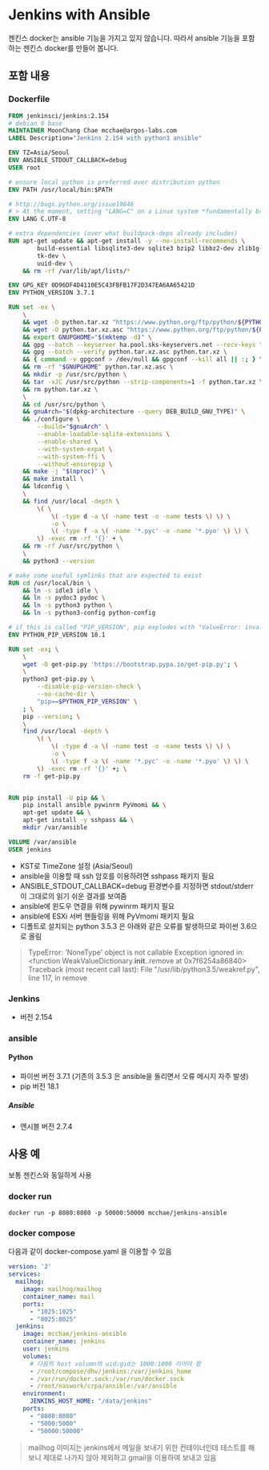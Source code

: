 # Jenkins with Ansible 

젠킨스 docker는 ansible 기능을 가지고 있지 않습니다. 따라서 ansible 기능을 포함하는 젠킨스 docker를 만들어 봅니다.

## 포함 내용

### Dockerfile
``` Dockerfile
FROM jenkinsci/jenkins:2.154
# debian 9 base
MAINTAINER MoonChang Chae mcchae@argos-labs.com
LABEL Description="Jenkins 2.154 with python3 ansible"

ENV TZ=Asia/Seoul
ENV ANSIBLE_STDOUT_CALLBACK=debug
USER root

# ensure local python is preferred over distribution python
ENV PATH /usr/local/bin:$PATH

# http://bugs.python.org/issue19846
# > At the moment, setting "LANG=C" on a Linux system *fundamentally breaks Python 3*, and that's not OK.
ENV LANG C.UTF-8

# extra dependencies (over what buildpack-deps already includes)
RUN apt-get update && apt-get install -y --no-install-recommends \
		build-essential libsqlite3-dev sqlite3 bzip2 libbz2-dev zlib1g-dev libssl-dev openssl liblzma-dev libreadline-dev libncursesw5-dev libffi-dev uuid-dev \
        tk-dev \
        uuid-dev \
    && rm -rf /var/lib/apt/lists/*

ENV GPG_KEY 0D96DF4D4110E5C43FBFB17F2D347EA6AA65421D
ENV PYTHON_VERSION 3.7.1

RUN set -ex \
    \
    && wget -O python.tar.xz "https://www.python.org/ftp/python/${PYTHON_VERSION%%[a-z]*}/Python-$PYTHON_VERSION.tar.xz" \
    && wget -O python.tar.xz.asc "https://www.python.org/ftp/python/${PYTHON_VERSION%%[a-z]*}/Python-$PYTHON_VERSION.tar.xz.asc" \
    && export GNUPGHOME="$(mktemp -d)" \
    && gpg --batch --keyserver ha.pool.sks-keyservers.net --recv-keys "$GPG_KEY" \
    && gpg --batch --verify python.tar.xz.asc python.tar.xz \
    && { command -v gpgconf > /dev/null && gpgconf --kill all || :; } \
    && rm -rf "$GNUPGHOME" python.tar.xz.asc \
    && mkdir -p /usr/src/python \
    && tar -xJC /usr/src/python --strip-components=1 -f python.tar.xz \
    && rm python.tar.xz \
    \
    && cd /usr/src/python \
    && gnuArch="$(dpkg-architecture --query DEB_BUILD_GNU_TYPE)" \
    && ./configure \
        --build="$gnuArch" \
        --enable-loadable-sqlite-extensions \
        --enable-shared \
        --with-system-expat \
        --with-system-ffi \
        --without-ensurepip \
    && make -j "$(nproc)" \
    && make install \
    && ldconfig \
    \
    && find /usr/local -depth \
        \( \
            \( -type d -a \( -name test -o -name tests \) \) \
            -o \
            \( -type f -a \( -name '*.pyc' -o -name '*.pyo' \) \) \
        \) -exec rm -rf '{}' + \
    && rm -rf /usr/src/python \
    \
    && python3 --version

# make some useful symlinks that are expected to exist
RUN cd /usr/local/bin \
    && ln -s idle3 idle \
    && ln -s pydoc3 pydoc \
    && ln -s python3 python \
    && ln -s python3-config python-config

# if this is called "PIP_VERSION", pip explodes with "ValueError: invalid truth value '<VERSION>'"
ENV PYTHON_PIP_VERSION 18.1

RUN set -ex; \
    \
    wget -O get-pip.py 'https://bootstrap.pypa.io/get-pip.py'; \
    \
    python3 get-pip.py \
        --disable-pip-version-check \
        --no-cache-dir \
        "pip==$PYTHON_PIP_VERSION" \
    ; \
    pip --version; \
    \
    find /usr/local -depth \
        \( \
            \( -type d -a \( -name test -o -name tests \) \) \
            -o \
            \( -type f -a \( -name '*.pyc' -o -name '*.pyo' \) \) \
        \) -exec rm -rf '{}' +; \
    rm -f get-pip.py


RUN pip install -U pip && \
	pip install ansible pywinrm PyVmomi && \
	apt-get update && \
	apt-get install -y sshpass && \
	mkdir /var/ansible

VOLUME /var/ansible
USER jenkins
```

* KST로 TimeZone 설정 (Asia/Seoul)
* ansible을 이용할 때 ssh 암호를 이용하려면 sshpass 패키지 필요
* ANSIBLE_STDOUT_CALLBACK=debug 환경변수를 지정하면 stdout/stderr 이 그대로의 읽기 쉬운 결과를 보여줌
* ansible에 윈도우 연결을 위해 pywinrm 패키지 필요
* ansible에 ESXi 서버 핸들링을 위해 PyVmomi 패키지 필요
* 디폴트로 설치되는 python 3.5.3 은 아래와 같은 오류를 발생하므로 파이썬 3.6으로 올림

> TypeError: 'NoneType' object is not callable
> Exception ignored in: <function WeakValueDictionary.__init__.<locals>.remove at 0x7f6254a86840>
> Traceback (most recent call last):
>   File "/usr/lib/python3.5/weakref.py", line 117, in remove


### Jenkins
* 버전 2.154

### ansible

#### Python
* 파이썬 버전 3.7.1 (기존의 3.5.3 은 ansible을 돌리면서 오류 메시지 자주 발생)
* pip 버전 18.1

##### Ansible
* 앤시블 버전 2.7.4

## 사용 예

보통 젠킨스와 동일하게 사용

### docker run

```
docker run -p 8080:8080 -p 50000:50000 mcchae/jenkins-ansible
```

### docker compose

다음과 같이 docker-compose.yaml 을 이용할 수 있음

``` yaml
version: '2'
services:
  mailhog:
    image: mailhog/mailhog
    container_name: mail
    ports:
      - "1025:1025"
      - "8025:8025"
  jenkins:
    image: mcchae/jenkins-ansible
    container_name: jenkins
    user: jenkins
    volumes:
      # 다음의 host volumn의 uid:gid는 1000:1000 이어야 함
      - /root/compose/dhv/jenkins:/var/jenkins_home
      - /var/run/docker.sock:/var/run/docker.sock
      - /root/naswork/crpa/ansible:/var/ansible
    environment:
      JENKINS_HOST_HOME: "/data/jenkins"
    ports:
      - "8080:8080"
      - "5000:5000"
      - "50000:50000"
```

> mailhog 이미지는 jenkins에서 메일을 보내기 위한 컨테이너인데 테스트를 해 보니 제대로 나가지 않아 제외하고 gmail을 이용하여 보내고 있음

